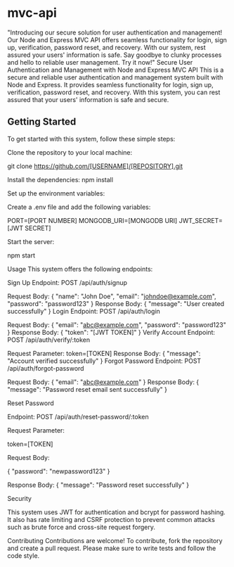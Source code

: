 # mvc-api
"Introducing our secure solution for user authentication and management! Our Node and Express MVC API offers seamless functionality for login,
sign up, verification, password reset, and recovery. With our system, rest assured your users' information is safe.
Say goodbye to clunky processes and hello to reliable user management. Try it now!"
Secure User Authentication and Management with Node and Express MVC API
This is a secure and reliable user authentication and management system built with Node and Express.
It provides seamless functionality for login, sign up, verification, password reset, and recovery.
With this system, you can rest assured that your users' information is safe and secure.

## Getting Started
To get started with this system, follow these simple steps:

Clone the repository to your local machine:

git clone https://github.com/[USERNAME]/[REPOSITORY].git


Install the dependencies:
npm install

Set up the environment variables:

Create a .env file and add the following variables:

PORT=[PORT NUMBER]
MONGODB_URI=[MONGODB URI]
JWT_SECRET=[JWT SECRET]

Start the server:

npm start

Usage
This system offers the following endpoints:

Sign Up
Endpoint: POST /api/auth/signup

Request Body:
{
  "name": "John Doe",
  "email": "johndoe@example.com",
  "password": "password123"
}
Response Body:
{
  "message": "User created successfully"
}
Login
Endpoint: POST /api/auth/login

Request Body:
{
  "email": "abc@example.com",
  "password": "password123"
}
Response Body:
{
  "token": "[JWT TOKEN]"
}
Verify Account
Endpoint: POST /api/auth/verify/:token

Request Parameter:
token=[TOKEN]
Response Body:
{
  "message": "Account verified successfully"
}
Forgot Password
Endpoint: POST /api/auth/forgot-password

Request Body:
{
  "email": "abc@example.com"
}
Response Body:
{
  "message": "Password reset email sent successfully"
}

Reset Password

Endpoint: POST /api/auth/reset-password/:token

Request Parameter:

token=[TOKEN]

Request Body:

{
  "password": "newpassword123"
}

Response Body:
{
  "message": "Password reset successfully"
}

Security

This system uses JWT for authentication and bcrypt for password hashing. 
It also has rate limiting and CSRF protection to prevent common attacks such as brute force and cross-site request forgery.


Contributing
Contributions are welcome! To contribute, fork the repository and create a pull request. Please make sure to write tests and follow the code style.
